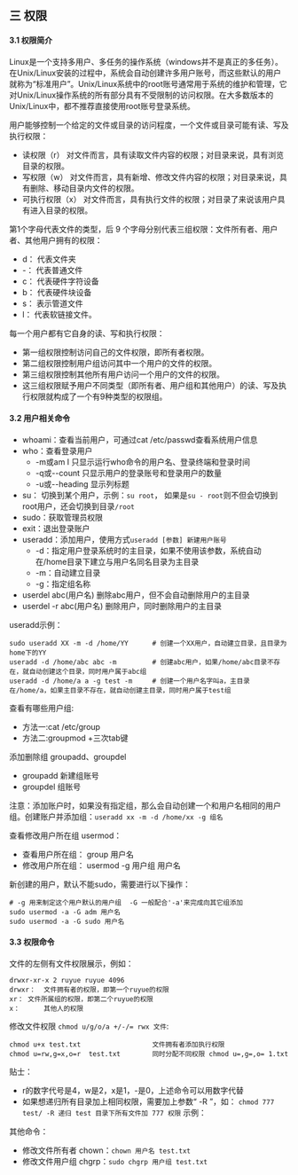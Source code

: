 ## 三 权限

#### 3.1 权限简介

Linux是一个支持多用户、多任务的操作系统（windows并不是真正的多任务）。在Unix/Linux安装的过程中，系统会自动创建许多用户账号，而这些默认的用户就称为“标准用户”。Unix/Linux系统中的root账号通常用于系统的维护和管理，它对Unix/Linux操作系统的所有部分具有不受限制的访问权限。在大多数版本的Unix/Linux中，都不推荐直接使用root账号登录系统。  


用户能够控制一个给定的文件或目录的访问程度，一个文件或目录可能有读、写及执行权限：   
- 读权限（r） 对文件而言，具有读取文件内容的权限；对目录来说，具有浏览目录的权限。
- 写权限（w） 对文件而言，具有新增、修改文件内容的权限；对目录来说，具有删除、移动目录内文件的权限。
- 可执行权限（x） 对文件而言，具有执行文件的权限；对目录了来说该用户具有进入目录的权限。


第1个字母代表文件的类型，后 9 个字母分别代表三组权限：文件所有者、用户者、其他用户拥有的权限：
- d： 代表文件夹
- -： 代表普通文件
- c： 代表硬件字符设备
- b： 代表硬件块设备
- s： 表示管道文件
- l： 代表软链接文件。 

每一个用户都有它自身的读、写和执行权限：
- 第一组权限控制访问自己的文件权限，即所有者权限。
- 第二组权限控制用户组访问其中一个用户的文件的权限。
- 第三组权限控制其他所有用户访问一个用户的文件的权限。
- 这三组权限赋予用户不同类型（即所有者、用户组和其他用户）的读、写及执行权限就构成了一个有9种类型的权限组。

#### 3.2 用户相关命令

- whoami：查看当前用户，可通过cat /etc/passwd查看系统用户信息
- who：查看登录用户
  - -m或am I		只显示运行who命令的用户名、登录终端和登录时间
  - -q或--count		只显示用户的登录账号和登录用户的数量
  - -u或--heading	显示列标题
- su： 切换到某个用户，示例：`su root`， 如果是`su - root`则不但会切换到root用户，还会切换到目录`/root`
- sudo：获取管理员权限
- exit：退出登录账户 
- useradd：添加用户，使用方式`useradd [参数] 新建用户账号`
  - -d：指定用户登录系统时的主目录，如果不使用该参数，系统自动在/home目录下建立与用户名同名目录为主目录
  - -m：自动建立目录
  - -g：指定组名称
- userdel abc(用户名)		删除abc用户，但不会自动删除用户的主目录
- userdel -r abc(用户名)	删除用户，同时删除用户的主目录

useradd示例：
```
sudo useradd XX -m -d /home/YY      # 创建一个XX用户，自动建立目录，且目录为home下的YY  
useradd -d /home/abc abc -m	        # 创建abc用户，如果/home/abc目录不存在，就自动创建这个目录，同时用户属于abc组
useradd -d /home/a a -g test -m	    # 创建一个用户名字叫a，主目录在/home/a，如果主目录不存在，就自动创建主目录，同时用户属于test组
```


查看有哪些用户组:
- 方法一:cat /etc/group
- 方法二:groupmod +三次tab键

添加删除组 groupadd、groupdel
- groupadd 	新建组账号 
- groupdel 	组账号

注意：添加账户时，如果没有指定组，那么会自动创建一个和用户名相同的用户组。创建账户并添加组：`useradd xx -m -d /home/xx -g 组名`

查看修改用户所在组 usermod：
- 查看用户所在组：	group 用户名
- 修改用户所在组：	usermod -g 用户组 用户名

新创建的用户，默认不能sudo，需要进行以下操作：
```
# -g 用来制定这个用户默认的用户组  -G 一般配合'-a'来完成向其它组添加
sudo usermod -a -G adm 用户名
sudo usermod -a -G sudo 用户名
```

#### 3.3 权限命令

文件的左侧有文件权限展示，例如：
```
drwxr-xr-x 2 ruyue ruyue 4096
drwxr：	文件拥有者的权限，即第一个ruyue的权限
xr：	文件所属组的权限，即第二个ruyue的权限
x：		其他人的权限
```


修改文件权限 `chmod u/g/o/a +/-/= rwx 文件`:
```
chmod u+x test.txt				    文件拥有者添加执行权限
chmod u=rw,g=x,o=r	test.txt		同时分配不同权限 chmod u=,g=,o= 1.txt
```

贴士：
- r的数字代号是4，w是2，x是1，-是0，上述命令可以用数字代替
- 如果想递归所有目录加上相同权限，需要加上参数“ -R ”，如： `chmod 777 test/ -R 递归 test 目录下所有文件加 777 权限`
示例：

其他命令：
- 修改文件所有者 chown：`chown 用户名 test.txt`
- 修改文件用户组 chgrp：`sudo chgrp 用户组 test.txt`
